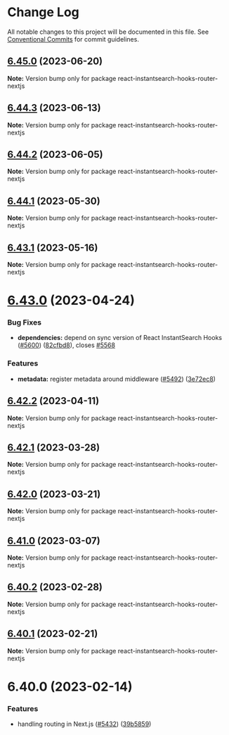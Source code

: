 # Change Log

All notable changes to this project will be documented in this file.
See [Conventional Commits](https://conventionalcommits.org) for commit guidelines.

## [6.45.0](https://github.com/algolia/instantsearch.js/compare/react-instantsearch-hooks-router-nextjs@6.44.3...react-instantsearch-hooks-router-nextjs@6.45.0) (2023-06-20)

**Note:** Version bump only for package react-instantsearch-hooks-router-nextjs





## [6.44.3](https://github.com/algolia/instantsearch.js/compare/react-instantsearch-hooks-router-nextjs@6.44.2...react-instantsearch-hooks-router-nextjs@6.44.3) (2023-06-13)

**Note:** Version bump only for package react-instantsearch-hooks-router-nextjs





## [6.44.2](https://github.com/algolia/instantsearch.js/compare/react-instantsearch-hooks-router-nextjs@6.44.1...react-instantsearch-hooks-router-nextjs@6.44.2) (2023-06-05)

**Note:** Version bump only for package react-instantsearch-hooks-router-nextjs





## [6.44.1](https://github.com/algolia/instantsearch.js/compare/react-instantsearch-hooks-router-nextjs@6.44.0...react-instantsearch-hooks-router-nextjs@6.44.1) (2023-05-30)

**Note:** Version bump only for package react-instantsearch-hooks-router-nextjs





## [6.43.1](https://github.com/algolia/instantsearch.js/compare/react-instantsearch-hooks-router-nextjs@6.43.0...react-instantsearch-hooks-router-nextjs@6.43.1) (2023-05-16)

**Note:** Version bump only for package react-instantsearch-hooks-router-nextjs





# [6.43.0](https://github.com/algolia/instantsearch.js/compare/react-instantsearch-hooks-router-nextjs@6.42.2...react-instantsearch-hooks-router-nextjs@6.43.0) (2023-04-24)


### Bug Fixes

* **dependencies:** depend on sync version of React InstantSearch Hooks ([#5600](https://github.com/algolia/instantsearch.js/issues/5600)) ([82cfbd8](https://github.com/algolia/instantsearch.js/commit/82cfbd8cba47b2e9d0c8f8c74107d2ead1d072bf)), closes [#5568](https://github.com/algolia/instantsearch.js/issues/5568)


### Features

* **metadata:** register metadata around middleware ([#5492](https://github.com/algolia/instantsearch.js/issues/5492)) ([3e72ec8](https://github.com/algolia/instantsearch.js/commit/3e72ec82894a05a071328a4802d2f764233fe005))





## [6.42.2](https://github.com/algolia/instantsearch.js/compare/react-instantsearch-hooks-router-nextjs@6.42.1...react-instantsearch-hooks-router-nextjs@6.42.2) (2023-04-11)

**Note:** Version bump only for package react-instantsearch-hooks-router-nextjs





## [6.42.1](https://github.com/algolia/instantsearch.js/compare/react-instantsearch-hooks-router-nextjs@6.42.0...react-instantsearch-hooks-router-nextjs@6.42.1) (2023-03-28)

**Note:** Version bump only for package react-instantsearch-hooks-router-nextjs





## [6.42.0](https://github.com/algolia/instantsearch.js/compare/react-instantsearch-hooks-router-nextjs@6.41.0...react-instantsearch-hooks-router-nextjs@6.42.0) (2023-03-21)

**Note:** Version bump only for package react-instantsearch-hooks-router-nextjs





## [6.41.0](https://github.com/algolia/instantsearch.js/compare/react-instantsearch-hooks-router-nextjs@6.40.1...react-instantsearch-hooks-router-nextjs@6.41.0) (2023-03-07)

**Note:** Version bump only for package react-instantsearch-hooks-router-nextjs





## [6.40.2](https://github.com/algolia/instantsearch.js/compare/react-instantsearch-hooks-router-nextjs@6.40.1...react-instantsearch-hooks-router-nextjs@6.40.2) (2023-02-28)

**Note:** Version bump only for package react-instantsearch-hooks-router-nextjs





## [6.40.1](https://github.com/algolia/instantsearch.js/compare/react-instantsearch-hooks-router-nextjs@6.40.0...react-instantsearch-hooks-router-nextjs@6.40.1) (2023-02-21)

**Note:** Version bump only for package react-instantsearch-hooks-router-nextjs





# 6.40.0 (2023-02-14)


### Features

* handling routing in Next.js ([#5432](https://github.com/algolia/instantsearch.js/issues/5432)) ([39b5859](https://github.com/algolia/instantsearch.js/commit/39b5859ba78a5e8472a80e357a35ba900c963b61))
